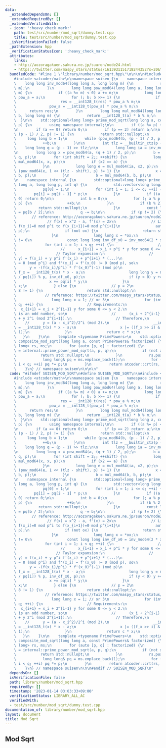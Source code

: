 ```yaml
---
data:
  _extendedDependsOn: []
  _extendedRequiredBy: []
  _extendedVerifiedWith:
  - icon: ':heavy_check_mark:'
    path: test/src/number/mod_sqrt/dummy.test.cpp
    title: test/src/number/mod_sqrt/dummy.test.cpp
  _isVerificationFailed: false
  _pathExtension: hpp
  _verificationStatusIcon: ':heavy_check_mark:'
  attributes:
    links:
    - http://aozoragakuen.sakura.ne.jp/suuron/node24.html
    - https://twitter.com/maspy_stars/status/1613931151718244352?s=20&t=lAf7ztW2fb_IZa544lo2xw
  bundledCode: "#line 1 \"library/number/mod_sqrt.hpp\"\n\n\n\n#include <optional>\n\
    #include <atcoder/math>\n\nnamespace suisen {\n    namespace internal {\n    \
    \    long long inv_mod64(long long a, long long m) {\n            return atcoder::inv_mod(a,\
    \ m);\n        }\n        long long pow_mod64(long long a, long long b, long long\
    \ m) {\n            if ((a %= m) < 0) a += m;\n            long long res = 1,\
    \ pow_a = a;\n            for (; b; b >>= 1) {\n                if (b & 1) {\n\
    \                    res = __int128_t(res) * pow_a % m;\n                }\n \
    \               pow_a = __int128_t(pow_a) * pow_a % m;\n            }\n      \
    \      return res;\n        }\n        long long mul_mod64(long long a, long long\
    \ b, long long m) {\n            return __int128_t(a) * b % m;\n        }\n  \
    \  }\n\n    std::optional<long long> prime_mod_sqrt(long long a, const long long\
    \ p) {\n        using namespace internal;\n\n        if ((a %= p) < 0) a += p;\n\
    \n        if (a == 0) return 0;\n        if (p == 2) return a;\n\n        if (pow_mod64(a,\
    \ (p - 1) / 2, p) != 1) {\n            return std::nullopt;\n        }\n\n   \
    \     long long b = 1;\n        while (pow_mod64(b, (p - 1) / 2, p) == 1) {\n\
    \            ++b;\n        }\n\n        int tlz = __builtin_ctz(p - 1);\n    \
    \    long long q = (p - 1) >> tlz;\n\n        long long ia = inv_mod64(a, p);\n\
    \n        long long x = pow_mod64(a, (q + 1) / 2, p);\n        b = pow_mod64(b,\
    \ q, p);\n        for (int shift = 2;; ++shift) {\n            long long x2 =\
    \ mul_mod64(x, x, p);\n            if (x2 == a) {\n                return x;\n\
    \            }\n            long long e = mul_mod64(ia, x2, p);\n            if\
    \ (pow_mod64(e, 1 << (tlz - shift), p) != 1) {\n                x = mul_mod64(x,\
    \ b, p);\n            }\n            b = mul_mod64(b, b, p);\n        }\n    }\n\
    \n    namespace internal {\n        std::optional<long long> prime_power_mod_sqrt(long\
    \ long a, long long p, int q) {\n            std::vector<long long> pq(q + 1);\n\
    \            pq[0] = 1;\n            for (int i = 1; i <= q; ++i) {\n        \
    \        pq[i] = pq[i - 1] * p;\n            }\n            if ((a %= pq[q]) ==\
    \ 0) return 0;\n\n            int b = 0;\n            for (; a % p == 0; a /=\
    \ p) {\n                ++b;\n            }\n            if (b % 2) {\n      \
    \          return std::nullopt;\n            }\n            const long long c\
    \ = pq[b / 2];\n\n            q -= b;\n\n            if (p != 2) {\n         \
    \       // reference: http://aozoragakuen.sakura.ne.jp/suuron/node24.html\n  \
    \              // f(x) = x^2 - a, f'(x) = 2x\n                // Lifting from\
    \ f(x_i)=0 mod p^i to f(x_{i+1})=0 mod p^{i+1}\n                auto ox = prime_mod_sqrt(a,\
    \ p);\n                if (not ox) {\n                    return std::nullopt;\n\
    \                }\n                long long x = *ox;\n                // f'(x_i)\
    \ != 0\n                const long long inv_df_x0 = inv_mod64(2 * x, p);\n   \
    \             for (int i = 1; i < q; ++i) {\n                    // Requirements:\n\
    \                    //      x_{i+1} = x_i + p^i * y for some 0 <= y < p.\n  \
    \                  // Taylor expansion:\n                    //      f(x_i + p^i\
    \ y) = f(x_i) + y p^i f'(x_i) + p^{i+1} * (...)\n                    // f(x_i)\
    \ = 0 (mod p^i) and f'(x_i) = f'(x_0) != 0 (mod p), so\n                    //\
    \      y = -(f(x_i)/p^i) * f'(x_0)^(-1) (mod p)\n                    __int128_t\
    \ f_x = __int128_t(x) * x - a;\n                    long long y = mul_mod64(-(f_x\
    \ / pq[i]) % p, inv_df_x0, p);\n                    if (y < 0) y += p;\n     \
    \               x += pq[i] * y;\n                }\n                return c *\
    \ x;\n            } else {\n                // p = 2\n                if (a %\
    \ 8 != 1) {\n                    return std::nullopt;\n                }\n   \
    \             // reference: https://twitter.com/maspy_stars/status/1613931151718244352?s=20&t=lAf7ztW2fb_IZa544lo2xw\n\
    \                long long x = 1; // or 3\n                for (int i = 3; i <\
    \ q; ++i) {\n                    // Requirements:\n                    //    \
    \  x_{i+1} = x_i + 2^{i-1} y for some 0 <= y < 2.\n                    // x_i\
    \ is an odd number, so\n                    //      (x_i + 2^{i-1} y)^2 = x_i^2\
    \ + y 2^i (mod 2^{i+1}).\n                    // Therefore,\n                \
    \    //      y = (a - x_i^2)/2^i (mod 2).\n                    __int128_t f_x\
    \ = __int128_t(x) * x - a;\n                    x |= ((f_x >> i) & 1) << (i -\
    \ 1);\n                }\n                return c * x;\n            }\n     \
    \   }\n    }\n\n    template <typename PrimePowers>\n    std::optional<long long>\
    \ composite_mod_sqrt(long long a, const PrimePowers& factorized) {\n        std::vector<long\
    \ long> rs, ms;\n        for (auto [p, q] : factorized) {\n            auto x\
    \ = internal::prime_power_mod_sqrt(a, p, q);\n            if (not x) {\n     \
    \           return std::nullopt;\n            }\n            rs.push_back(*x);\n\
    \            long long& pq = ms.emplace_back(1);\n            for (int i = 0;\
    \ i < q; ++i) pq *= p;\n        }\n        return atcoder::crt(rs, ms).first;\n\
    \    }\n} // namespace suisen\n\n\n\n"
  code: "#ifndef SUISEN_MOD_SQRT\n#define SUISEN_MOD_SQRT\n\n#include <optional>\n\
    #include <atcoder/math>\n\nnamespace suisen {\n    namespace internal {\n    \
    \    long long inv_mod64(long long a, long long m) {\n            return atcoder::inv_mod(a,\
    \ m);\n        }\n        long long pow_mod64(long long a, long long b, long long\
    \ m) {\n            if ((a %= m) < 0) a += m;\n            long long res = 1,\
    \ pow_a = a;\n            for (; b; b >>= 1) {\n                if (b & 1) {\n\
    \                    res = __int128_t(res) * pow_a % m;\n                }\n \
    \               pow_a = __int128_t(pow_a) * pow_a % m;\n            }\n      \
    \      return res;\n        }\n        long long mul_mod64(long long a, long long\
    \ b, long long m) {\n            return __int128_t(a) * b % m;\n        }\n  \
    \  }\n\n    std::optional<long long> prime_mod_sqrt(long long a, const long long\
    \ p) {\n        using namespace internal;\n\n        if ((a %= p) < 0) a += p;\n\
    \n        if (a == 0) return 0;\n        if (p == 2) return a;\n\n        if (pow_mod64(a,\
    \ (p - 1) / 2, p) != 1) {\n            return std::nullopt;\n        }\n\n   \
    \     long long b = 1;\n        while (pow_mod64(b, (p - 1) / 2, p) == 1) {\n\
    \            ++b;\n        }\n\n        int tlz = __builtin_ctz(p - 1);\n    \
    \    long long q = (p - 1) >> tlz;\n\n        long long ia = inv_mod64(a, p);\n\
    \n        long long x = pow_mod64(a, (q + 1) / 2, p);\n        b = pow_mod64(b,\
    \ q, p);\n        for (int shift = 2;; ++shift) {\n            long long x2 =\
    \ mul_mod64(x, x, p);\n            if (x2 == a) {\n                return x;\n\
    \            }\n            long long e = mul_mod64(ia, x2, p);\n            if\
    \ (pow_mod64(e, 1 << (tlz - shift), p) != 1) {\n                x = mul_mod64(x,\
    \ b, p);\n            }\n            b = mul_mod64(b, b, p);\n        }\n    }\n\
    \n    namespace internal {\n        std::optional<long long> prime_power_mod_sqrt(long\
    \ long a, long long p, int q) {\n            std::vector<long long> pq(q + 1);\n\
    \            pq[0] = 1;\n            for (int i = 1; i <= q; ++i) {\n        \
    \        pq[i] = pq[i - 1] * p;\n            }\n            if ((a %= pq[q]) ==\
    \ 0) return 0;\n\n            int b = 0;\n            for (; a % p == 0; a /=\
    \ p) {\n                ++b;\n            }\n            if (b % 2) {\n      \
    \          return std::nullopt;\n            }\n            const long long c\
    \ = pq[b / 2];\n\n            q -= b;\n\n            if (p != 2) {\n         \
    \       // reference: http://aozoragakuen.sakura.ne.jp/suuron/node24.html\n  \
    \              // f(x) = x^2 - a, f'(x) = 2x\n                // Lifting from\
    \ f(x_i)=0 mod p^i to f(x_{i+1})=0 mod p^{i+1}\n                auto ox = prime_mod_sqrt(a,\
    \ p);\n                if (not ox) {\n                    return std::nullopt;\n\
    \                }\n                long long x = *ox;\n                // f'(x_i)\
    \ != 0\n                const long long inv_df_x0 = inv_mod64(2 * x, p);\n   \
    \             for (int i = 1; i < q; ++i) {\n                    // Requirements:\n\
    \                    //      x_{i+1} = x_i + p^i * y for some 0 <= y < p.\n  \
    \                  // Taylor expansion:\n                    //      f(x_i + p^i\
    \ y) = f(x_i) + y p^i f'(x_i) + p^{i+1} * (...)\n                    // f(x_i)\
    \ = 0 (mod p^i) and f'(x_i) = f'(x_0) != 0 (mod p), so\n                    //\
    \      y = -(f(x_i)/p^i) * f'(x_0)^(-1) (mod p)\n                    __int128_t\
    \ f_x = __int128_t(x) * x - a;\n                    long long y = mul_mod64(-(f_x\
    \ / pq[i]) % p, inv_df_x0, p);\n                    if (y < 0) y += p;\n     \
    \               x += pq[i] * y;\n                }\n                return c *\
    \ x;\n            } else {\n                // p = 2\n                if (a %\
    \ 8 != 1) {\n                    return std::nullopt;\n                }\n   \
    \             // reference: https://twitter.com/maspy_stars/status/1613931151718244352?s=20&t=lAf7ztW2fb_IZa544lo2xw\n\
    \                long long x = 1; // or 3\n                for (int i = 3; i <\
    \ q; ++i) {\n                    // Requirements:\n                    //    \
    \  x_{i+1} = x_i + 2^{i-1} y for some 0 <= y < 2.\n                    // x_i\
    \ is an odd number, so\n                    //      (x_i + 2^{i-1} y)^2 = x_i^2\
    \ + y 2^i (mod 2^{i+1}).\n                    // Therefore,\n                \
    \    //      y = (a - x_i^2)/2^i (mod 2).\n                    __int128_t f_x\
    \ = __int128_t(x) * x - a;\n                    x |= ((f_x >> i) & 1) << (i -\
    \ 1);\n                }\n                return c * x;\n            }\n     \
    \   }\n    }\n\n    template <typename PrimePowers>\n    std::optional<long long>\
    \ composite_mod_sqrt(long long a, const PrimePowers& factorized) {\n        std::vector<long\
    \ long> rs, ms;\n        for (auto [p, q] : factorized) {\n            auto x\
    \ = internal::prime_power_mod_sqrt(a, p, q);\n            if (not x) {\n     \
    \           return std::nullopt;\n            }\n            rs.push_back(*x);\n\
    \            long long& pq = ms.emplace_back(1);\n            for (int i = 0;\
    \ i < q; ++i) pq *= p;\n        }\n        return atcoder::crt(rs, ms).first;\n\
    \    }\n} // namespace suisen\n\n\n#endif // SUISEN_MOD_SQRT\n"
  dependsOn: []
  isVerificationFile: false
  path: library/number/mod_sqrt.hpp
  requiredBy: []
  timestamp: '2023-01-14 03:03:33+09:00'
  verificationStatus: LIBRARY_ALL_AC
  verifiedWith:
  - test/src/number/mod_sqrt/dummy.test.cpp
documentation_of: library/number/mod_sqrt.hpp
layout: document
title: Mod Sqrt
---
```

## Mod Sqrt
